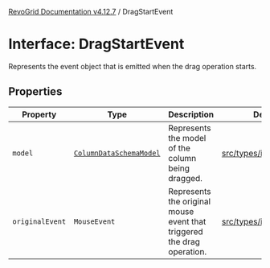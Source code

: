 [RevoGrid Documentation v4.12.7](README.md) / DragStartEvent

# Interface: DragStartEvent

Represents the event object that is emitted when the drag operation starts.

## Properties

| Property | Type | Description | Defined in |
| ------ | ------ | ------ | ------ |
| `model` | [`ColumnDataSchemaModel`](Interface.ColumnDataSchemaModel.md) | Represents the model of the column being dragged. | [src/types/interfaces.ts:701](https://github.com/revolist/revogrid/blob/435ff99a088c5c293d22eb08cc3e448f60f4eb56/src/types/interfaces.ts#L701) |
| `originalEvent` | `MouseEvent` | Represents the original mouse event that triggered the drag operation. | [src/types/interfaces.ts:696](https://github.com/revolist/revogrid/blob/435ff99a088c5c293d22eb08cc3e448f60f4eb56/src/types/interfaces.ts#L696) |
